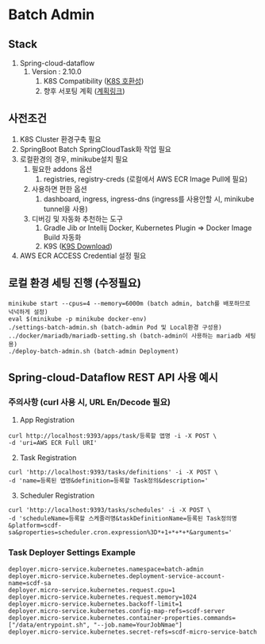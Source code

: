# Batch Admin

## Stack
1. Spring-cloud-dataflow
   1. Version : 2.10.0
      1. K8S Compatibility ([K8S 호환성](https://dataflow.spring.io/docs/installation/kubernetes/compatibility/))
      2. 향후 서포팅 계획 ([계획링크](https://spring.io/projects/spring-cloud-dataflow#support))

## 사전조건
1. K8S Cluster 환경구축 필요
2. SpringBoot Batch SpringCloudTask화 작업 필요
3. 로컬환경의 경우, minikube설치 필요 
   1. 필요한 addons 옵션
      1. registries, registry-creds (로컬에서 AWS ECR Image Pull에 필요)
   2. 사용하면 편한 옵션
      1. dashboard, ingress, ingress-dns (ingress를 사용안할 시, minikube tunnel을 사용)
   3. 디버깅 및 자동화 추천하는 도구
      1. Gradle Jib or Intellij Docker, Kubernetes Plugin => Docker Image Build 자동화
      2. K9S ([K9S Download](https://k9scli.io/))
4. AWS ECR ACCESS Credential 설정 필요

## 로컬 환경 세팅 진행 (수정필요)
```
minikube start --cpus=4 --memory=6000m (batch admin, batch를 배포하므로 넉넉하게 설정)
eval $(minikube -p minikube docker-env)
./settings-batch-admin.sh (batch-admin Pod 및 Local환경 구성용)
../docker/mariadb/mariadb-setting.sh (batch-admin이 사용하는 mariadb 세팅용)
./deploy-batch-admin.sh (batch-admin Deployment)
```

## Spring-cloud-Dataflow REST API 사용 예시
### 주의사항 (curl 사용 시, URL En/Decode 필요)
1. App Registration
```
curl http://localhost:9393/apps/task/등록할 앱명 -i -X POST \
-d 'uri=AWS ECR Full URI'
```
2. Task Registration
```
curl 'http://localhost:9393/tasks/definitions' -i -X POST \
-d 'name=등록된 앱명&definition=등록할 Task정의&description='
```
3. Scheduler Registration
```
curl 'http://localhost:9393/tasks/schedules' -i -X POST \
-d 'scheduleName=등록할 스케줄러명&taskDefinitionName=등록된 Task정의명&platform=scdf-sa&properties=scheduler.cron.expression%3D*+1+*+*+*&arguments='
```

### Task Deployer Settings Example
```
deployer.micro-service.kubernetes.namespace=batch-admin
deployer.micro-service.kubernetes.deployment-service-account-name=scdf-sa
deployer.micro-service.kubernetes.request.cpu=1
deployer.micro-service.kubernetes.request.memory=1024
deployer.micro-service.kubernetes.backoff-limit=1
deployer.micro-service.kubernetes.config-map-refs=scdf-server
deployer.micro-service.kubernetes.container-properties.commands=["/data/entrypoint.sh", "--job.name=YourJobNmae"]
deployer.micro-service.kubernetes.secret-refs=scdf-micro-service-batch
```
